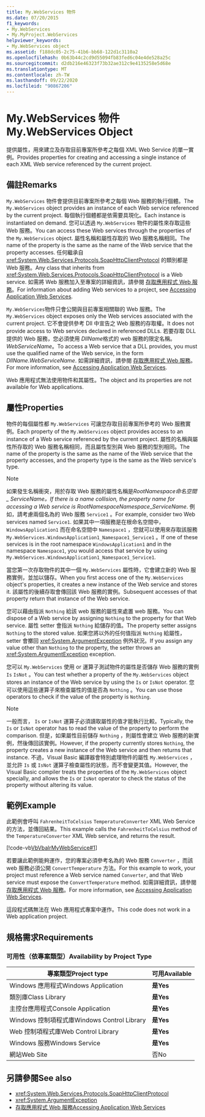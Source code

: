 ```yaml
---
title: My.WebServices 物件
ms.date: 07/20/2015
f1_keywords:
- My.WebServices
- My.MyProject.WebServices
helpviewer_keywords:
- My.WebServices object
ms.assetid: f188dc05-2c75-41b6-bb68-122d1c3110a2
ms.openlocfilehash: 0b63b44c2cd9d55094fb83fed6c04e4de528a25c
ms.sourcegitcommit: d2db216e46323f73b32ae312c9e4135258e5d68e
ms.translationtype: MT
ms.contentlocale: zh-TW
ms.lasthandoff: 09/22/2020
ms.locfileid: "90867206"
---
```

# <a name="mywebservices-object"></a><span data-ttu-id="69784-102">My.WebServices 物件</span><span class="sxs-lookup"><span data-stu-id="69784-102">My.WebServices Object</span></span>

<span data-ttu-id="69784-103">提供屬性，用來建立及存取目前專案所參考之每個 XML Web Service 的單一實例。</span><span class="sxs-lookup"><span data-stu-id="69784-103">Provides properties for creating and accessing a single instance of each XML Web service referenced by the current project.</span></span>  
  
## <a name="remarks"></a><span data-ttu-id="69784-104">備註</span><span class="sxs-lookup"><span data-stu-id="69784-104">Remarks</span></span>  

 <span data-ttu-id="69784-105">`My.WebServices` 物件會提供目前專案所參考之每個 Web 服務的執行個體。</span><span class="sxs-lookup"><span data-stu-id="69784-105">The `My.WebServices` object provides an instance of each Web service referenced by the current project.</span></span> <span data-ttu-id="69784-106">每個執行個體都是依需要具現化。</span><span class="sxs-lookup"><span data-stu-id="69784-106">Each instance is instantiated on demand.</span></span> <span data-ttu-id="69784-107">您可以透過 `My.WebServices` 物件的屬性來存取這些 Web 服務。</span><span class="sxs-lookup"><span data-stu-id="69784-107">You can access these Web services through the properties of the `My.WebServices` object.</span></span> <span data-ttu-id="69784-108">屬性名稱和屬性存取的 Web 服務名稱相同。</span><span class="sxs-lookup"><span data-stu-id="69784-108">The name of the property is the same as the name of the Web service that the property accesses.</span></span> <span data-ttu-id="69784-109">任何繼承自 <xref:System.Web.Services.Protocols.SoapHttpClientProtocol> 的類別都是 Web 服務。</span><span class="sxs-lookup"><span data-stu-id="69784-109">Any class that inherits from <xref:System.Web.Services.Protocols.SoapHttpClientProtocol> is a Web service.</span></span> <span data-ttu-id="69784-110">如需將 Web 服務加入至專案的詳細資訊，請參閱 [存取應用程式 Web 服務](../../developing-apps/programming/accessing-application-web-services.md)。</span><span class="sxs-lookup"><span data-stu-id="69784-110">For information about adding Web services to a project, see [Accessing Application Web Services](../../developing-apps/programming/accessing-application-web-services.md).</span></span>  
  
 <span data-ttu-id="69784-111">`My.WebServices`物件只會公開與目前專案相關聯的 Web 服務。</span><span class="sxs-lookup"><span data-stu-id="69784-111">The `My.WebServices` object exposes only the Web services associated with the current project.</span></span> <span data-ttu-id="69784-112">它不會提供參考 Dll 中宣告之 Web 服務的存取權。</span><span class="sxs-lookup"><span data-stu-id="69784-112">It does not provide access to Web services declared in referenced DLLs.</span></span> <span data-ttu-id="69784-113">若要存取 DLL 提供的 Web 服務，您必須使用 *DllName*格式的 web 服務的限定名稱。*WebServiceName*。</span><span class="sxs-lookup"><span data-stu-id="69784-113">To access a Web service that a DLL provides, you must use the qualified name of the Web service, in the form *DllName*.*WebServiceName*.</span></span> <span data-ttu-id="69784-114">如需詳細資訊，請參閱 [存取應用程式 Web 服務](../../developing-apps/programming/accessing-application-web-services.md)。</span><span class="sxs-lookup"><span data-stu-id="69784-114">For more information, see [Accessing Application Web Services](../../developing-apps/programming/accessing-application-web-services.md).</span></span>  
  
 <span data-ttu-id="69784-115">Web 應用程式無法使用物件和其屬性。</span><span class="sxs-lookup"><span data-stu-id="69784-115">The object and its properties are not available for Web applications.</span></span>  
  
## <a name="properties"></a><span data-ttu-id="69784-116">屬性</span><span class="sxs-lookup"><span data-stu-id="69784-116">Properties</span></span>  

 <span data-ttu-id="69784-117">物件的每個屬性都 `My.WebServices` 可讓您存取目前專案所參考的 Web 服務實例。</span><span class="sxs-lookup"><span data-stu-id="69784-117">Each property of the `My.WebServices` object provides access to an instance of a Web service referenced by the current project.</span></span> <span data-ttu-id="69784-118">屬性的名稱與屬性所存取的 Web 服務名稱相同，而且屬性型別與 Web 服務的型別相同。</span><span class="sxs-lookup"><span data-stu-id="69784-118">The name of the property is the same as the name of the Web service that the property accesses, and the property type is the same as the Web service's type.</span></span>  
  
> [!NOTE]
> <span data-ttu-id="69784-119">如果發生名稱衝突，用於存取 Web 服務的屬性名稱是*RootNamespace*_*命名空間* \_ *ServiceName*。</span><span class="sxs-lookup"><span data-stu-id="69784-119">If there is a name collision, the property name for accessing a Web service is *RootNamespace*_*Namespace*\_*ServiceName*.</span></span> <span data-ttu-id="69784-120">例如，請考慮兩個名為的 Web 服務 `Service1` 。</span><span class="sxs-lookup"><span data-stu-id="69784-120">For example, consider two Web services named `Service1`.</span></span> <span data-ttu-id="69784-121">如果其中一項服務是在根命名空間中， `WindowsApplication1` 而在命名空間中 `Namespace1` ，您就可以使用來存取該服務 `My.WebServices.WindowsApplication1_Namespace1_Service1` 。</span><span class="sxs-lookup"><span data-stu-id="69784-121">If one of these services is in the root namespace `WindowsApplication1` and in the namespace `Namespace1`, you would access that service by using `My.WebServices.WindowsApplication1_Namespace1_Service1`.</span></span>  
  
 <span data-ttu-id="69784-122">當您第一次存取物件的其中一個 `My.WebServices` 屬性時，它會建立新的 Web 服務實例，並加以儲存。</span><span class="sxs-lookup"><span data-stu-id="69784-122">When you first access one of the `My.WebServices` object's properties, it creates a new instance of the Web service and stores it.</span></span> <span data-ttu-id="69784-123">該屬性的後續存取會傳回該 Web 服務的實例。</span><span class="sxs-lookup"><span data-stu-id="69784-123">Subsequent accesses of that property return that instance of the Web service.</span></span>  
  
 <span data-ttu-id="69784-124">您可以藉由指派 `Nothing` 給該 web 服務的屬性來處置 web 服務。</span><span class="sxs-lookup"><span data-stu-id="69784-124">You can dispose of a Web service by assigning `Nothing` to the property for that Web service.</span></span> <span data-ttu-id="69784-125">屬性 setter 會指派 `Nothing` 給儲存的值。</span><span class="sxs-lookup"><span data-stu-id="69784-125">The property setter assigns `Nothing` to the stored value.</span></span> <span data-ttu-id="69784-126">如果您將以外的任何值指派 `Nothing` 給屬性，setter 會擲回 <xref:System.ArgumentException> 例外狀況。</span><span class="sxs-lookup"><span data-stu-id="69784-126">If you assign any value other than `Nothing` to the property, the setter throws an <xref:System.ArgumentException> exception.</span></span>  
  
 <span data-ttu-id="69784-127">您可以 `My.WebServices` 使用 or 運算子測試物件的屬性是否儲存 Web 服務的實例 `Is` `IsNot` 。</span><span class="sxs-lookup"><span data-stu-id="69784-127">You can test whether a property of the `My.WebServices` object stores an instance of the Web service by using the `Is` or `IsNot` operator.</span></span> <span data-ttu-id="69784-128">您可以使用這些運算子來檢查屬性的值是否為 `Nothing` 。</span><span class="sxs-lookup"><span data-stu-id="69784-128">You can use those operators to check if the value of the property is `Nothing`.</span></span>  
  
> [!NOTE]
> <span data-ttu-id="69784-129">一般而言， `Is` or `IsNot` 運算子必須讀取屬性的值才能執行比較。</span><span class="sxs-lookup"><span data-stu-id="69784-129">Typically, the `Is` or `IsNot` operator has to read the value of the property to perform the comparison.</span></span> <span data-ttu-id="69784-130">但是，如果屬性目前儲存 `Nothing` ，則屬性會建立 Web 服務的新實例，然後傳回該實例。</span><span class="sxs-lookup"><span data-stu-id="69784-130">However, if the property currently stores `Nothing`, the property creates a new instance of the Web service and then returns that instance.</span></span> <span data-ttu-id="69784-131">不過，Visual Basic 編譯器會特別處理物件的屬性 `My.WebServices` ，並允許 `Is` 或 `IsNot` 運算子檢查屬性的狀態，而不會變更其值。</span><span class="sxs-lookup"><span data-stu-id="69784-131">However, the Visual Basic compiler treats the properties of the `My.WebServices` object specially, and allows the `Is` or `IsNot` operator to check the status of the property without altering its value.</span></span>  
  
## <a name="example"></a><span data-ttu-id="69784-132">範例</span><span class="sxs-lookup"><span data-stu-id="69784-132">Example</span></span>  

 <span data-ttu-id="69784-133">此範例會呼叫 `FahrenheitToCelsius` `TemperatureConverter` XML Web Service 的方法，並傳回結果。</span><span class="sxs-lookup"><span data-stu-id="69784-133">This example calls the `FahrenheitToCelsius` method of the `TemperatureConverter` XML Web service, and returns the result.</span></span>  
  
 [!code-vb[VbVbalrMyWebService#1](~/samples/snippets/visualbasic/VS_Snippets_VBCSharp/VbVbalrMyWebService/VB/Form1.vb#1)]  
  
 <span data-ttu-id="69784-134">若要讓此範例能夠運作，您的專案必須參考名為的 Web 服務 `Converter` ，而該 web 服務必須公開 `ConvertTemperature` 方法。</span><span class="sxs-lookup"><span data-stu-id="69784-134">For this example to work, your project must reference a Web service named `Converter`, and that Web service must expose the `ConvertTemperature` method.</span></span> <span data-ttu-id="69784-135">如需詳細資訊，請參閱 [存取應用程式 Web 服務](../../developing-apps/programming/accessing-application-web-services.md)。</span><span class="sxs-lookup"><span data-stu-id="69784-135">For more information, see [Accessing Application Web Services](../../developing-apps/programming/accessing-application-web-services.md).</span></span>  
  
 <span data-ttu-id="69784-136">這段程式碼無法在 Web 應用程式專案中運作。</span><span class="sxs-lookup"><span data-stu-id="69784-136">This code does not work in a Web application project.</span></span>  
  
## <a name="requirements"></a><span data-ttu-id="69784-137">規格需求</span><span class="sxs-lookup"><span data-stu-id="69784-137">Requirements</span></span>  
  
### <a name="availability-by-project-type"></a><span data-ttu-id="69784-138">可用性（依專案類型）</span><span class="sxs-lookup"><span data-stu-id="69784-138">Availability by Project Type</span></span>  
  
|<span data-ttu-id="69784-139">專案類型</span><span class="sxs-lookup"><span data-stu-id="69784-139">Project type</span></span>|<span data-ttu-id="69784-140">可用</span><span class="sxs-lookup"><span data-stu-id="69784-140">Available</span></span>|  
|---|---|  
|<span data-ttu-id="69784-141">Windows 應用程式</span><span class="sxs-lookup"><span data-stu-id="69784-141">Windows Application</span></span>|<span data-ttu-id="69784-142">**是**</span><span class="sxs-lookup"><span data-stu-id="69784-142">**Yes**</span></span>|  
|<span data-ttu-id="69784-143">類別庫</span><span class="sxs-lookup"><span data-stu-id="69784-143">Class Library</span></span>|<span data-ttu-id="69784-144">**是**</span><span class="sxs-lookup"><span data-stu-id="69784-144">**Yes**</span></span>|  
|<span data-ttu-id="69784-145">主控台應用程式</span><span class="sxs-lookup"><span data-stu-id="69784-145">Console Application</span></span>|<span data-ttu-id="69784-146">**是**</span><span class="sxs-lookup"><span data-stu-id="69784-146">**Yes**</span></span>|  
|<span data-ttu-id="69784-147">Windows 控制項程式庫</span><span class="sxs-lookup"><span data-stu-id="69784-147">Windows Control Library</span></span>|<span data-ttu-id="69784-148">**是**</span><span class="sxs-lookup"><span data-stu-id="69784-148">**Yes**</span></span>|  
|<span data-ttu-id="69784-149">Web 控制項程式庫</span><span class="sxs-lookup"><span data-stu-id="69784-149">Web Control Library</span></span>|<span data-ttu-id="69784-150">**是**</span><span class="sxs-lookup"><span data-stu-id="69784-150">**Yes**</span></span>|  
|<span data-ttu-id="69784-151">Windows 服務</span><span class="sxs-lookup"><span data-stu-id="69784-151">Windows Service</span></span>|<span data-ttu-id="69784-152">**是**</span><span class="sxs-lookup"><span data-stu-id="69784-152">**Yes**</span></span>|  
|<span data-ttu-id="69784-153">網站</span><span class="sxs-lookup"><span data-stu-id="69784-153">Web Site</span></span>|<span data-ttu-id="69784-154">否</span><span class="sxs-lookup"><span data-stu-id="69784-154">No</span></span>|  
  
## <a name="see-also"></a><span data-ttu-id="69784-155">另請參閱</span><span class="sxs-lookup"><span data-stu-id="69784-155">See also</span></span>

- <xref:System.Web.Services.Protocols.SoapHttpClientProtocol>
- <xref:System.ArgumentException>
- [<span data-ttu-id="69784-156">存取應用程式 Web 服務</span><span class="sxs-lookup"><span data-stu-id="69784-156">Accessing Application Web Services</span></span>](../../developing-apps/programming/accessing-application-web-services.md)

